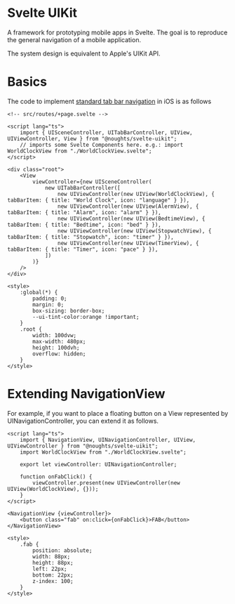 # Svelte UIKit
A framework for prototyping mobile apps in Svelte.
The goal is to reproduce the general navigation of a mobile application.

The system design is equivalent to Apple's UIKit API.

# Basics

The code to implement [standard tab bar navigation](https://developer.apple.com/documentation/uikit/uitabbarcontroller) in iOS is as follows


```svelte
<!-- src/routes/+page.svelte -->

<script lang="ts">
    import { UISceneController, UITabBarController, UIView, UIViewController, View } from "@noughts/svelte-uikit";
    // imports some Svelte Components here. e.g.: import WorldClockView from "./WorldClockView.svelte";
</script>

<div class="root">
    <View
        viewController={new UISceneController(
            new UITabBarController([
                new UIViewController(new UIView(WorldClockView), { tabBarItem: { title: "World Clock", icon: "language" } }),
                new UIViewController(new UIView(AlermView), { tabBarItem: { title: "Alarm", icon: "alarm" } }),
                new UIViewController(new UIView(BedtimeView), { tabBarItem: { title: "Bedtime", icon: "bed" } }),
                new UIViewController(new UIView(StopwatchView), { tabBarItem: { title: "Stopwatch", icon: "timer" } }),
                new UIViewController(new UIView(TimerView), { tabBarItem: { title: "Timer", icon: "pace" } }),
            ])
        )}
    />
</div>

<style>
    :global(*) {
        padding: 0;
        margin: 0;
        box-sizing: border-box;
        --ui-tint-color:orange !important;
    }
    .root {
        width: 100dvw;
        max-width: 480px;
        height: 100dvh;
        overflow: hidden;
    }
</style>
```

# Extending NavigationView

For example, if you want to place a floating button on a View represented by UINavigationController, you can extend it as follows.

```svelte
<script lang="ts">
    import { NavigationView, UINavigationController, UIView, UIViewController } from "@noughts/svelte-uikit";
    import WorldClockView from "./WorldClockView.svelte";

    export let viewController: UINavigationController;

    function onFabClick() {
        viewController.present(new UIViewController(new UIView(WorldClockView), {}));
    }
</script>

<NavigationView {viewController}>
    <button class="fab" on:click={onFabClick}>FAB</button>
</NavigationView>

<style>
    .fab {
        position: absolute;
        width: 88px;
        height: 88px;
        left: 22px;
        bottom: 22px;
        z-index: 100;
    }
</style>

```